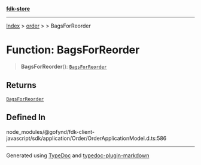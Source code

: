 [**fdk-store**](../../../README.md)
***

[Index](../../../API.md) > [order](../../README.md) > [<internal>](../README.md) > BagsForReorder

# Function: BagsForReorder

> **BagsForReorder**(): [`BagsForReorder`](../type-aliases/type-alias.BagsForReorder.md)

## Returns

[`BagsForReorder`](../type-aliases/type-alias.BagsForReorder.md)

## Defined In

node\_modules/@gofynd/fdk-client-javascript/sdk/application/Order/OrderApplicationModel.d.ts:586

***
Generated using [TypeDoc](https://typedoc.org/) and [typedoc-plugin-markdown](https://www.npmjs.com/package/typedoc-plugin-markdown)
